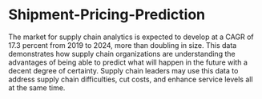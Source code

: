 # Shipment-Pricing-Prediction
The market for supply chain analytics is expected to develop at a CAGR of 17.3 percent from 2019 to 2024, more than doubling in size. This data demonstrates how supply chain organizations are understanding the advantages of being able to predict what will happen in the future with a decent degree of certainty. Supply chain leaders may use this data to address supply chain difficulties, cut costs, and enhance service levels all at the same time.
